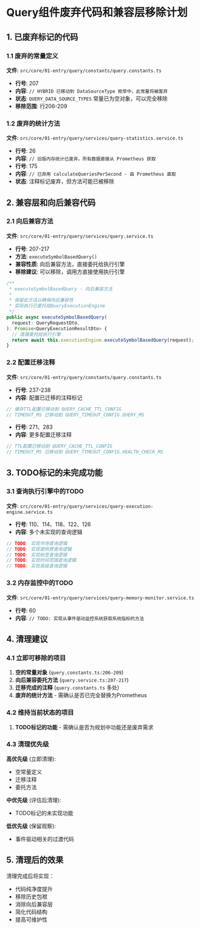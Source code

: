 # Query组件废弃代码和兼容层移除计划

## 1. 已废弃标记的代码

### 1.1 废弃的常量定义
**文件**: `src/core/01-entry/query/constants/query.constants.ts`
- **行号**: 207
- **内容**: `// HYBRID 已移动到 DataSourceType 枚举中，此常量将被废弃`
- **状态**: `QUERY_DATA_SOURCE_TYPES` 常量已为空对象，可以完全移除
- **移除范围**: 行206-209

### 1.2 废弃的统计方法
**文件**: `src/core/01-entry/query/services/query-statistics.service.ts`
- **行号**: 26
- **内容**: `// 旧版内存统计已废弃，所有数据直接从 Prometheus 获取`
- **行号**: 175
- **内容**: `// 已弃用 calculateQueriesPerSecond - 由 Prometheus 直取`
- **状态**: 注释标记废弃，但方法可能已被移除

## 2. 兼容层和向后兼容代码

### 2.1 向后兼容方法
**文件**: `src/core/01-entry/query/services/query.service.ts`
- **行号**: 207-217
- **方法**: `executeSymbolBasedQuery()`
- **兼容性质**: 向后兼容方法，直接委托给执行引擎
- **移除建议**: 可以移除，调用方直接使用执行引擎

```typescript
/**
 * executeSymbolBasedQuery - 向后兼容方法
 *
 * 保留此方法以确保向后兼容性
 * 实际执行已委托给QueryExecutionEngine
 */
public async executeSymbolBasedQuery(
  request: QueryRequestDto,
): Promise<QueryExecutionResultDto> {
  // 直接委托给执行引擎
  return await this.executionEngine.executeSymbolBasedQuery(request);
}
```

### 2.2 配置迁移注释
**文件**: `src/core/01-entry/query/constants/query.constants.ts`
- **行号**: 237-238
- **内容**: 配置已迁移的注释标记
```typescript
// 缓存TTL配置已移动到 QUERY_CACHE_TTL_CONFIG
// TIMEOUT_MS 已移动到 QUERY_TIMEOUT_CONFIG.QUERY_MS
```

- **行号**: 271、283
- **内容**: 更多配置迁移注释
```typescript
// TTL配置已移动到 QUERY_CACHE_TTL_CONFIG
// TIMEOUT_MS 已移动到 QUERY_TIMEOUT_CONFIG.HEALTH_CHECK_MS
```

## 3. TODO标记的未完成功能

### 3.1 查询执行引擎中的TODO
**文件**: `src/core/01-entry/query/services/query-execution-engine.service.ts`
- **行号**: 110、114、118、122、126
- **内容**: 多个未实现的查询逻辑
```typescript
// TODO: 实现市场查询逻辑
// TODO: 实现提供商查询逻辑
// TODO: 实现标签查询逻辑
// TODO: 实现时间范围查询逻辑
// TODO: 实现高级查询逻辑
```

### 3.2 内存监控中的TODO
**文件**: `src/core/01-entry/query/services/query-memory-monitor.service.ts`
- **行号**: 60
- **内容**: `// TODO: 实现从事件驱动监控系统获取系统指标的方法`

## 4. 清理建议

### 4.1 立即可移除的项目
1. **空的常量对象** (`query.constants.ts:206-209`)
2. **向后兼容委托方法** (`query.service.ts:207-217`)
3. **迁移完成的注释** (`query.constants.ts` 多处)
4. **废弃的统计方法** - 需确认是否已完全替换为Prometheus

### 4.2 维持当前状态的项目
1. **TODO标记的功能** - 需确认是否为规划中功能还是废弃需求


### 4.3 清理优先级
**高优先级** (立即清理):
- 空常量定义
- 迁移注释
- 委托方法

**中优先级** (评估后清理):
- TODO标记的未实现功能

**低优先级** (保留观察):
- 事件驱动相关的过渡代码

## 5. 清理后的效果
清理完成后将实现：
- 代码纯净度提升
- 移除历史包袱
- 消除向后兼容层
- 简化代码结构
- 提高可维护性
